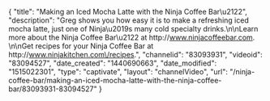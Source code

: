{
    "title": "Making an Iced Mocha Latte with the Ninja Coffee Bar\u2122",
    "description": "Greg shows you how easy it is to make a refreshing iced mocha latte, just one of Ninja\u2019s many cold specialty drinks.\n\nLearn more about the Ninja Coffee Bar\u2122 at http:\/\/www.ninjacoffeebar.com. \n\nGet recipes for your Ninja Coffee Bar at http:\/\/www.ninjakitchen.com\/recipes.",
    "channelid": "83093931",
    "videoid": "83094527",
    "date_created": "1440690663",
    "date_modified": "1515022301",
    "type": "captivate",
    "layout": "channelVideo",
    "url": "\/ninja-coffee-bar\/making-an-iced-mocha-latte-with-the-ninja-coffee-bar\/83093931-83094527"
}